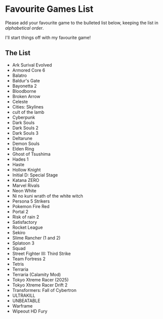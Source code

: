 # Favourite Games List

Please add your favourite game to the bulleted list below, keeping the list in *alphabetical order*.

I'll start things off with my favourite game!

## The List
* Ark Surival Evolved 
* Armored Core 6
* Balatro
* Baldur's Gate
* Bayonetta 2
* Bloodborne
* Broken Arrow
* Celeste
* Cities: Skylines
* cult of the lamb
* Cyberpunk
* Dark Souls
* Dark Souls 2
* Dark Souls 3
* Deltarune
* Demon Souls
* Elden Ring
* Ghost of Tsushima 
* Hades 1
* Haste
* Hollow Knight
* Initial D: Special Stage
* Katana ZERO
* Marvel Rivals
* Neon White
* Ni no kuni wrath of the white witch
* Persona 5 Strikers
* Pokemon Fire Red
* Portal 2
* Risk of rain 2
* Satisfactory
* Rocket League
* Sekiro
* Slime Rancher  (1 and 2)
* Splatoon 3
* Squad
* Street Fighter III: Third Strike
* Team Fortress 2
* Tetris
* Terraria
* Terraria (Calamity Mod)
* Tokyo Xtreme Racer (2025)
* Tokyo Xtreme Racer Drift 2
* Transformers: Fall of Cybertron
* ULTRAKILL
* UNBEATABLE
* Warframe
* Wipeout HD Fury
